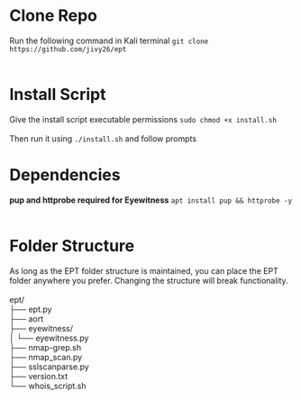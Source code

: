 # Clone Repo
Run the following command in Kali terminal `git clone https://github.com/jivy26/ept`
<br /><br />

# Install Script
Give the install script executable permissions `sudo chmod +x install.sh`
<br /><br />
Then run it using `./install.sh` and follow prompts

# Dependencies

**pup and httprobe required for Eyewitness** `apt install pup && httprobe -y`
<br /><br />

# Folder Structure
As long as the EPT folder structure is maintained, you can place the EPT folder anywhere you prefer. Changing the structure will break functionality.
<br /><br />
ept/<br />
├── ept.py<br />
├── aort<br />
├── eyewitness/<br />
│   └── eyewitness.py<br />
├── nmap-grep.sh<br />
├── nmap_scan.py<br />
├── sslscanparse.py<br />
├── version.txt<br />
└── whois_script.sh<br />
